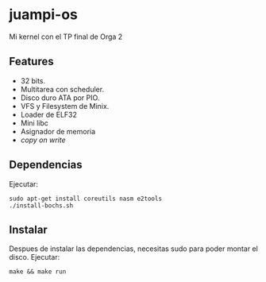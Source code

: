 juampi-os
=========

Mi kernel con el TP final de Orga 2

Features
--------

* 32 bits.
* Multitarea con scheduler.
* Disco duro ATA por PIO.
* VFS y Filesystem de Minix.
* Loader de ELF32
* Mini libc
* Asignador de memoria
* _copy on write_

Dependencias
------------

Ejecutar:

    sudo apt-get install coreutils nasm e2tools
    ./install-bochs.sh

Instalar
--------

Despues de instalar las dependencias, necesitas sudo para poder montar el disco.
Ejecutar:

    make && make run
